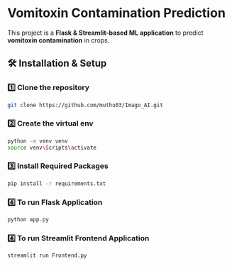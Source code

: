 
# Vomitoxin Contamination Prediction

This project is a **Flask & Streamlit-based ML application** to predict **vomitoxin contamination** in crops.  

## 🛠 Installation & Setup

### 1️⃣ Clone the repository
```sh
git clone https://github.com/muthu03/Imago_AI.git
```
### 2️⃣ Create the virtual env

```sh
python -m venv venv
source venv\Scripts\activate

```

### 3️⃣ Install Required Packages

```sh
pip install -r requirements.txt


```

### 4️⃣ To run Flask Application

```sh
python app.py


```

### 4️⃣ To run Streamlit Frontend Application

```sh
streamlit run Frontend.py


```
